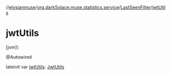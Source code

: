 //[elysianmuse](../../../index.md)/[org.darkSolace.muse.statistics.service](../index.md)/[LastSeenFilter](index.md)/[jwtUtils](jwt-utils.md)

# jwtUtils

[jvm]\

@Autowired

lateinit var [jwtUtils](jwt-utils.md): [JwtUtils](../../org.darkSolace.muse.security.service/-jwt-utils/index.md)
